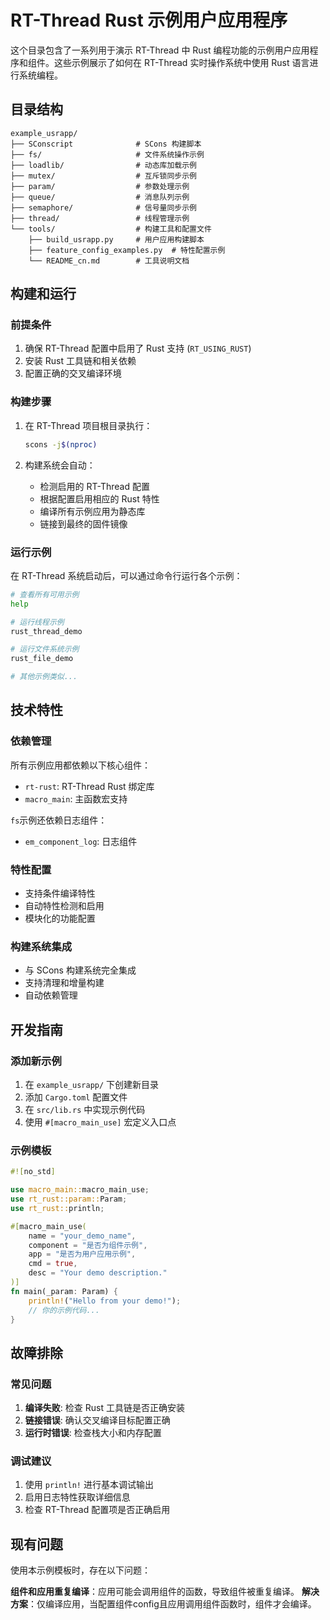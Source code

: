 # RT-Thread Rust 示例用户应用程序

这个目录包含了一系列用于演示 RT-Thread 中 Rust 编程功能的示例用户应用程序和组件。这些示例展示了如何在 RT-Thread 实时操作系统中使用 Rust 语言进行系统编程。

## 目录结构

```
example_usrapp/
├── SConscript              # SCons 构建脚本
├── fs/                     # 文件系统操作示例
├── loadlib/                # 动态库加载示例
├── mutex/                  # 互斥锁同步示例
├── param/                  # 参数处理示例
├── queue/                  # 消息队列示例
├── semaphore/              # 信号量同步示例
├── thread/                 # 线程管理示例
└── tools/                  # 构建工具和配置文件
    ├── build_usrapp.py     # 用户应用构建脚本
    ├── feature_config_examples.py  # 特性配置示例
    └── README_cn.md        # 工具说明文档
```

## 构建和运行

### 前提条件

1. 确保 RT-Thread 配置中启用了 Rust 支持 (`RT_USING_RUST`)
2. 安装 Rust 工具链和相关依赖
3. 配置正确的交叉编译环境

### 构建步骤

1. 在 RT-Thread 项目根目录执行：
   ```bash
   scons -j$(nproc)
   ```

2. 构建系统会自动：
   - 检测启用的 RT-Thread 配置
   - 根据配置启用相应的 Rust 特性
   - 编译所有示例应用为静态库
   - 链接到最终的固件镜像

### 运行示例

在 RT-Thread 系统启动后，可以通过命令行运行各个示例：

```bash
# 查看所有可用示例
help

# 运行线程示例
rust_thread_demo

# 运行文件系统示例
rust_file_demo

# 其他示例类似...
```

## 技术特性

### 依赖管理

所有示例应用都依赖以下核心组件：
- `rt-rust`: RT-Thread Rust 绑定库
- `macro_main`: 主函数宏支持

`fs`示例还依赖日志组件：
- `em_component_log`: 日志组件

### 特性配置

- 支持条件编译特性
- 自动特性检测和启用
- 模块化的功能配置

### 构建系统集成

- 与 SCons 构建系统完全集成
- 支持清理和增量构建
- 自动依赖管理

## 开发指南

### 添加新示例

1. 在 `example_usrapp/` 下创建新目录
2. 添加 `Cargo.toml` 配置文件
3. 在 `src/lib.rs` 中实现示例代码
4. 使用 `#[macro_main_use]` 宏定义入口点

### 示例模板

```rust
#![no_std]

use macro_main::macro_main_use;
use rt_rust::param::Param;
use rt_rust::println;

#[macro_main_use(
    name = "your_demo_name",
    component = "是否为组件示例",
    app = "是否为用户应用示例",
    cmd = true,
    desc = "Your demo description."
)]
fn main(_param: Param) {
    println!("Hello from your demo!");
    // 你的示例代码...
}
```

## 故障排除

### 常见问题

1. **编译失败**: 检查 Rust 工具链是否正确安装
2. **链接错误**: 确认交叉编译目标配置正确
3. **运行时错误**: 检查栈大小和内存配置

### 调试建议

1. 使用 `println!` 进行基本调试输出
2. 启用日志特性获取详细信息
3. 检查 RT-Thread 配置项是否正确启用

## 现有问题

使用本示例模板时，存在以下问题：

**组件和应用重复编译**：应用可能会调用组件的函数，导致组件被重复编译。
**解决方案**：仅编译应用，当配置组件config且应用调用组件函数时，组件才会编译。
